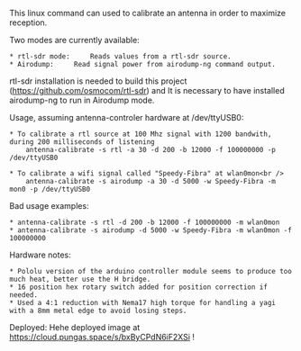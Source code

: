 
This linux command can used to calibrate an antenna in order to maximize reception.

Two modes are currently available:

	* rtl-sdr mode: 	Reads values from a rtl-sdr source.
	* Airodump:		Read signal power from airodump-ng command output.

rtl-sdr installation is needed to build this project (https://github.com/osmocom/rtl-sdr) and It is necessary to have installed airodump-ng to run in Airodump mode.


Usage, assuming antenna-controler hardware at /dev/ttyUSB0:

	* To calibrate a rtl source at 100 Mhz signal with 1200 bandwith, during 200 milliseconds of listening
		antenna-calibrate -s rtl -a 30 -d 200 -b 12000 -f 100000000 -p /dev/ttyUSB0

	* To calibrate a wifi signal called "Speedy-Fibra" at wlan0mon<br />
		antenna-calibrate -s airodump -a 30 -d 5000 -w Speedy-Fibra -m mon0 -p /dev/ttyUSB0
	

Bad usage examples:

	* antenna-calibrate -s rtl -d 200 -b 12000 -f 100000000 -m wlan0mon
	* antenna-calibrate -s airodump -d 5000 -w Speedy-Fibra -m wlan0mon -f 100000000

Hardware notes:

	* Pololu version of the arduino controller module seems to produce too much heat, better use the H bridge.
	* 16 position hex rotary switch added for position correction if needed.
	* Used a 4:1 reduction with Nema17 high torque for handling a yagi with a 8mm metal edge to avoid losing steps.
	
Deployed:
	Hehe deployed image at https://cloud.pungas.space/s/bxByCPdN6iF2XSi !
